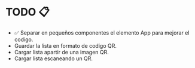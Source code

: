 # TODO 📋

- ✅ Separar en pequeños componentes el elemento App para mejorar el codigo. 
- Guardar la lista en formato de codigo QR.
- Cargar lista apartir de una imagen QR.
- Cargar lista escaneando un QR.